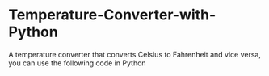 # Temperature-Converter-with-Python
A temperature converter that converts Celsius to Fahrenheit and vice versa, you can use the following code in Python
